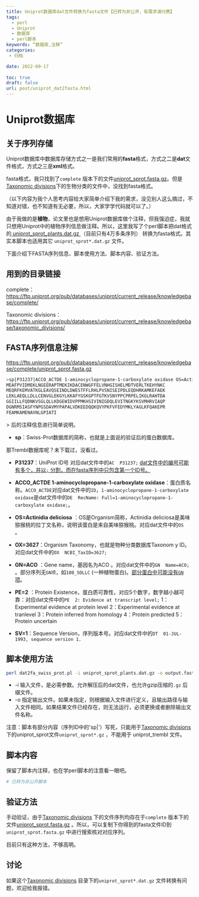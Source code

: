 ```yaml
---
title: Uniprot数据库dat文件转换为fasta文件【已转为非公开，有需求请付费】
tags:
  - perl
  - Uniprot
  - 数据库
  - perl脚本
keywords: “数据库,注释”
categories:
 - 归档

date: 2022-09-17
  
toc: true
draft: false
url: post/uniprot_dat2fasta.html
---
```


# Uniprot数据库

## 关于序列存储

Uniprot数据库中数据库存储方式之一是我们常用的**fasta**格式，方式之二是**dat**文件格式，方式之三是**xml**格式。

fasta格式，我只找到了`complete` 版本下的文件[uniprot_sprot.fasta.gz](https://ftp.uniprot.org/pub/databases/uniprot/current_release/knowledgebase/complete/uniprot_sprot.fasta.gz)。但是[Taxonomic divisions](https://ftp.uniprot.org/pub/databases/uniprot/current_release/knowledgebase/taxonomic_divisions/)下的生物分类的文件中，没找到fasta格式。

（以下内容为我个人思考内容给大家简单介绍下我的需求，没见别人这么搞过，不知道对错，也不知道有无必要，所以，大家学学代码就可以了。）

由于我做的是**植物**，论文里也是想用Uniprot数据库做个注释，但我强迫症，我就只想用Uniprot中的植物序列信息做注释。所以，这里我写了个perl脚本把dat格式的[ uniprot_sprot_plants.dat.gz ](https://ftp.uniprot.org/pub/databases/uniprot/current_release/knowledgebase/taxonomic_divisions/uniprot_sprot_plants.dat.gz) （目前只有4万多条序列）  转换为fasta格式。其实本脚本也适用其它 `uniprot_sprot*.dat.gz`  文件。

下面介绍下FASTA序列信息、脚本使用方法、脚本内容、验证方法。

## 用到的目录链接

complete：https://ftp.uniprot.org/pub/databases/uniprot/current_release/knowledgebase/complete/

Taxonomic divisions：https://ftp.uniprot.org/pub/databases/uniprot/current_release/knowledgebase/taxonomic_divisions/

## FASTA序列信息注解

https://ftp.uniprot.org/pub/databases/uniprot/current_release/knowledgebase/complete/uniprot_sprot.fasta.gz

```sh
>sp|P31237|ACCO_ACTDE 1-aminocyclopropane-1-carboxylate oxidase OS=Actinidia deliciosa OX=3627 GN=ACO PE=2 SV=1
MEAFPVIDMEKLNGEERAPTMEKIKDACENWGFFELVNHGISHELMDTVERLTKEHYNKC
MEQRFKEMVATKGLEAVQSEINDLDWESTFFLRHLPVSNISEIPDLEQDHRKAMKEFAEK
LEKLAEQLLDLLCENVGLEKGYLKKAFYGSKGPTFGTKVSNYPPCPRPELIKGLRAHTDA
GGIILLFQDNKVSGLQLLKDGEWIDVPPMKHSIVINIGDQLEVITNGKYKSVMHRVIAQP
DGNRMSIASFYNPGSDAVMYPAPALVDKEEDQQKQVYPKFVFEDYMKLYAGLKFQAKEPR
FEAMKAMENAVNLGPIATI
```

\> 后的注释信息进行简单说明。

- **sp**：Swiss-Prot数据库的简称，也就是上面说的验证后的蛋白数据库。

那Trembl数据库呢？未下载过，没看过。

- **P31237**：UniProt ID号   对应dat文件中的`AC  P31237;`  <u>dat文件中的编号可能有多个，并以`;` 分割，而在fasta序列中只包含第一个ID号。</u>

- **ACCO_ACTDE 1-aminocyclopropane-1-carboxylate oxidase**：蛋白质名称。`ACCO_ACTDE`对应dat文件中的`ID`，`1-aminocyclopropane-1-carboxylate oxidase`是dat文件中的`DE  RecName: Full=1-aminocyclopropane-1-carboxylate oxidase;`。

- **OS=Actinidia deliciosa** ：OS是Organism简称，Actinidia deliciosa是美味猕猴桃的拉丁文名称，说明该蛋白是来自美味猕猴桃。对应dat文件中的`OS ` 。
- **OX=3627**：Organism Taxonomy，也就是物种分类数据库Taxonom y ID。对应dat文件中的`OX  NCBI_TaxID=3627;`
- **GN=ACO** ：Gene name，基因名为ACO 。对应dat文件中的`GN  Name=ACO;` 。部分序列无`GN项`，如`108_SOLLC` (一种植物蛋白)。<u>部分蛋白中可能没有`GN` 项</u>。
- **PE=2** ：Protein Existence，蛋白质可靠性，对应5个数字，数字越小越可靠：对应dat文件中的`PE  2: Evidence at transcript level;` 
  1：Experimental evidence at protein level
  2：Experimental evidence at tranlevel
  3：Protein inferred from homology
  4：Protein predicted
  5：Protein uncertain
- **SV=1**：Sequence Version，序列版本号。对应dat文件中的`DT  01-JUL-1993, sequence version 1.` 

## 脚本使用方法

```sh
perl dat2fa_swiss_prot.pl -i uniprot_sprot_plants.dat.gz -o output.fasta
```

- -i 输入文件，是必需参数。允许解压后的dat文件，也允许gzip压缩的`.gz` 后缀文件。
- -o 指定输出文件。如果未指定，则根据输入文件进行定义，且输出路径与输入文件相同。如果结果文件已经存在，则无法运行，必须更换或者删除输出文件名称。

注意：脚本有部分内容（序列ID中的'sp|'）写死，只能用于[Taxonomic divisions](https://ftp.uniprot.org/pub/databases/uniprot/current_release/knowledgebase/taxonomic_divisions/) 下的uniprot_sprot文件`uniprot_sprot*.gz` ，不能用于 uniprot_trembl 文件。

## 脚本内容

保留了脚本内注释，也在学perl脚本的注意看一眼吧。

```perl
# 已转为非公开脚本
```

## 验证方法

手动验证，由于[Taxonomic divisions](https://ftp.uniprot.org/pub/databases/uniprot/current_release/knowledgebase/taxonomic_divisions/) 下的文件序列均存在于`complete` 版本下的文件[uniprot_sprot.fasta.gz](https://ftp.uniprot.org/pub/databases/uniprot/current_release/knowledgebase/complete/uniprot_sprot.fasta.gz) 。所以，可以复制下你得到的fasta文件ID到`uniprot_sprot.fasta.gz` 中进行搜索核对对应序列。

目前只有这种方法，不够高明。

## 讨论

如果这个[Taxonomic divisions](https://ftp.uniprot.org/pub/databases/uniprot/current_release/knowledgebase/taxonomic_divisions/) 目录下的`uniprot_sprot*.dat.gz`  文件转换有问题，欢迎给我报错。
